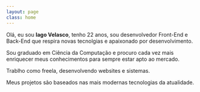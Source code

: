 ```yaml
---
layout: page
class: home
---
```

Olá, eu sou **Iago Velasco**, tenho 22 anos, sou desenvolvedor Front-End e Back-End que respira novas tecnolgias e apaixonado por desenvolvimento.

Sou graduado em Ciência da Computação e procuro cada vez mais enriquecer meus conhecimentos para sempre estar apto ao mercado.

Trablho como freela, desenvolvendo websites e sistemas.

Meus projetos são baseados nas mais modernas tecnologias da atualidade.
